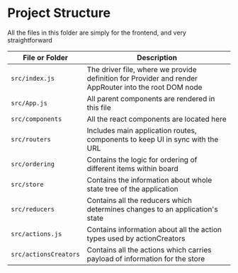 # Project Structure

All the files in this folder are simply for the frontend, and very straightforward

| File or Folder        | Description                                                                                           |
| --------------------- | ----------------------------------------------------------------------------------------------------- |
| `src/index.js`        | The driver file, where we provide definition for Provider and render AppRouter into the root DOM node |
| `src/App.js`          | All parent components are rendered in this file                                                       |
| `src/components`      | All the react components are located here                                                             |
| `src/routers`         | Includes main application routes, components to keep UI in sync with the URL                          |
| `src/ordering`        | Contains the logic for ordering of different items within board                                       |
| `src/store`           | Contains the information about whole state tree of the application                                    |
| `src/reducers`        | Contains all the reducers which determines changes to an application's state                          |
| `src/actions.js`      | Contains information about all the action types used by actionCreators                                |
| `src/actionsCreators` | Contains all the actions which carries payload of information for the store                           |
